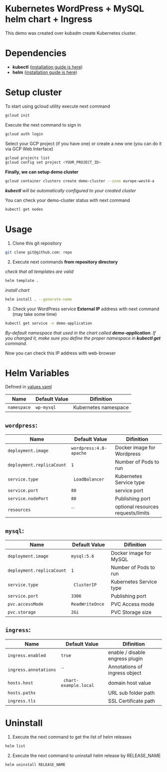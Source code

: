 # Kubernetes WordPress + MySQL helm chart + Ingress

This demo was created over kubadm create Kubernetes cluster.

# Dependencies

* **kubectl** ([installation guide is here](https://kubernetes.io/docs/tasks/tools/install-kubectl/))
* **helm** ([installation guide is here](https://helm.sh/docs/intro/install/))

# Setup cluster
To start using gcloud utility execute next command
```sh
gcloud init
```

Execute the next command to sign in
```sh
gcloud auth login
```

Select your GCP project (if you have one) or create a new one (you can do it via GCP Web Interface)
```sh
gcloud projects list
gcloud config set project <YOUR_PROJECT_ID>
```

**Finally, we can setup demo cluster**
```sh
gcloud container clusters create demo-cluster --zone europe-west4-a
```

***kubectl** will be automatically configured to your created cluster*

You can check your demo-cluster status with next command
```sh
kubectl get nodes
```

# Usage

1) Clone this git repository
```sh
git clone git@github.com: repo
```
2) Execute next commands **from repository directory**

*check that all templates are valid*
```sh
helm template .
```
*install chart*
```sh
helm install . --generate-name
```
3) Check your WordPress service **External IP** address with next command (may take some time)
```sh
kubectl get service -n demo-application
```
*By-default namespace that used in the chart called **demo-application**. If you changed it, make sure you define the proper namespace in **kubectl get** command.*

Now you can check this IP address with web-browser

# Helm Variables
Defined in [values.yaml](https://github.com/ltblueberry/wordpress-mysql-helm-chart/blob/develop/values.yaml)

| Name              | Default Value       |Difinition           |
|-------------------|---------------------|---------------------|
| `namespace`       | `wp-mysql`          |Kubernetes namespace 


## `wordpress`:
| Name              | Default Value       |Difinition   |
|-----------------------|---------------------|---------------------|
| `deployment.image` | `wordpress:4.8-apache` |Docker image for Wordpress
|`deployment.replicaCount` | `1` |Number of Pods to run
|`service.type` |` LoadBalancer` |Kubernetes Service type
|`service.port` | `80 `|service port
|`service.nodePort` | `80 `|Publishing port
| `resources`| `` | optional resources requests/limits


## `mysql`:
| Name              | Default Value       |Difinition   |
|-----------------------|---------------------|---------------------|
| `deployment.image` | `mysql:5.6` |Docker image for MySQL
|`deployment.replicaCount` | `1` |Number of Pods to run
|`service.type` |` ClusterIP` |Kubernetes Service type
|`service.port` | `3306 `|Publishing port
|`pvc.accessMode` | `ReadWriteOnce `|PVC Access mode
|`pvc.storage` | `2Gi `|PVC Storage size

## `ingress`:
| Name              | Default Value       |Difinition   |
|-----------------------|---------------------|---------------------|
|`ingress.enabled` | `true` |enable / disable engress plugin
|`ingress.annotations` | `` |Annotations of ingress object
|`hosts.host` |` chart-example.local` |domain host value
|`hosts.paths` | ` `|URL sub folder path
|`ingress.tls` | ` `|SSL Certificate path



# Uninstall
1) Execute the next command to get the list of helm releases
```sh
helm list
```
2) Execute the next command to uninstall helm release by RELEASE_NAME
```sh
helm uninstall RELEASE_NAME
```
